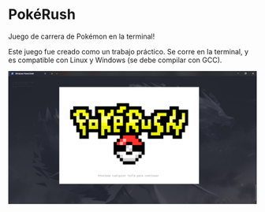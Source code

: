 # PokéRush

Juego de carrera de Pokémon en la terminal!

Este juego fue creado como un trabajo práctico. Se corre en la terminal, y es compatible con Linux y Windows (se debe compilar con GCC).

![screenshot](image.png)
